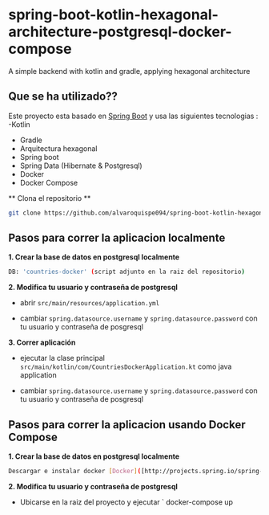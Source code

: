 # spring-boot-kotlin-hexagonal-architecture-postgresql-docker-compose
A simple backend with kotlin and gradle, applying hexagonal architecture

## Que se ha utilizado?? 
Este proyecto esta basado en [Spring Boot](http://projects.spring.io/spring-boot/) y usa las siguientes tecnologias :
-Kotlin
- Gradle
- Arquitectura hexagonal
- Spring boot
- Spring Data (Hibernate & Postgresql)
- Docker
- Docker Compose

** Clona el repositorio **

```bash
git clone https://github.com/alvaroquispe094/spring-boot-kotlin-hexagonal-architecture-postgresql-docker-compose
```


## Pasos para correr la aplicacion localmente

**1. Crear la base de datos en postgresql localmente**

```bash
DB: 'countries-docker' (script adjunto en la raiz del repositorio)
```

**2. Modifica tu usuario y contraseña de postgresql**

+ abrir `src/main/resources/application.yml`

+ cambiar `spring.datasource.username` y `spring.datasource.password` con tu usuario y contraseña de posgresql


**3. Correr aplicación**

+ ejecutar la clase principal `src/main/kotlin/com/CountriesDockerApplication.kt` como java application

+ cambiar `spring.datasource.username` y `spring.datasource.password` con tu usuario y contraseña de posgresql


## Pasos para correr la aplicacion usando Docker Compose

**1. Crear la base de datos en postgresql localmente**

```bash
Descargar e instalar docker [Docker]([http://projects.spring.io/spring-boot/](https://docs.docker.com/get-docker/))
```

**2. Modifica tu usuario y contraseña de postgresql**

+ Ubicarse en la raiz del proyecto y ejecutar ` docker-compose up
